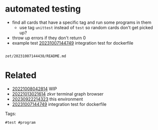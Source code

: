 # automated testing

- find all cards that have a specific tag and run some programs in them
  - use tag `unittest` instead of `test` so random cards don't get picked up?
- throw up errors if they don't return 0
- example test [20231007144749](/zet/20231007144749/README.md) integration test for dockerfile

```
```

` zet/20231007144438/README.md `

# Related

- [20221008042814](/zet/20221008042814/README.md) WIP
- [20221013021614](/zet/20221013021614/README.md) zkvr terminal graph browser
- [20230922214323](/zet/20230922214323/README.md) this environment
- [20231007144749](/zet/20231007144749/README.md) integration test for dockerfile

Tags:

    #test #program
